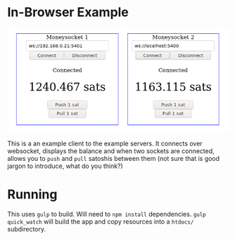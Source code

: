 In-Browser Example
==================

![browser](../doc/img/browser-connected.png)

This is a an example client to the example servers. It connects over websocket, displays the balance and when two sockets are connected, allows you to `push` and `pull` satoshis between them (not sure that is good jargon to introduce, what do you think?)

Running
=======

This uses `gulp` to build. Will need to `npm install` dependencies. `gulp quick_watch` will build the app and copy resources into a `htdocs/` subdirectory.

